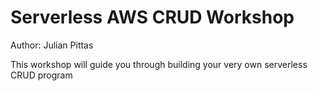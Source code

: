 # Serverless AWS CRUD Workshop

Author: Julian Pittas

This workshop will guide you through building your very own serverless CRUD program
